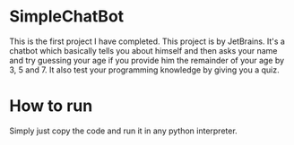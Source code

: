 # SimpleChatBot
This is the first project I have completed. This project is by JetBrains.
It's a chatbot which basically tells you about himself and then asks your name and try guessing your age if you provide him the remainder of your age by 3, 5 and 7.
It also test your programming knowledge by giving you a quiz.
# How to run
Simply just copy the code and run it in any python interpreter.

